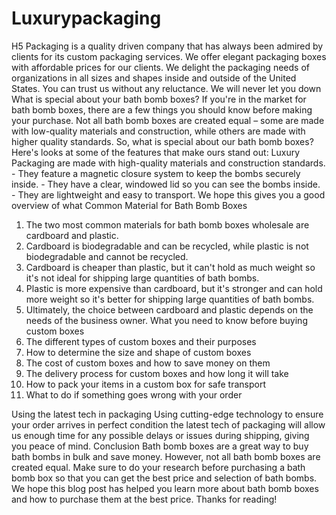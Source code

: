 # Luxurypackaging
H5 Packaging is a quality driven company that has always been admired by clients for its custom packaging services. We offer elegant packaging boxes with affordable prices for our clients. We delight the packaging needs of organizations in all sizes and shapes inside and outside of the United States. You can trust us without any reluctance. We will never let you down
What is special about your bath bomb boxes?
If you're in the market for bath bomb boxes, there are a few things you should know before making your purchase. Not all bath bomb boxes are created equal – some are made with low-quality materials and construction, while others are made with higher quality standards. So, what is special about our bath bomb boxes? Here's looks at some of the features that make ours stand out: 
Luxury Packaging  are made with high-quality materials and construction standards. - They feature a magnetic closure system to keep the bombs securely inside. - They have a clear, windowed lid so you can see the bombs inside. - They are lightweight and easy to transport. We hope this gives you a good overview of what
Common Material for Bath Bomb Boxes
1. The two most common materials for bath bomb boxes wholesale are cardboard and plastic.
2. Cardboard is biodegradable and can be recycled, while plastic is not biodegradable and cannot be recycled.
3. Cardboard is cheaper than plastic, but it can't hold as much weight so it's not ideal for shipping large quantities of bath bombs.
4. Plastic is more expensive than cardboard, but it's stronger and can hold more weight so it's better for shipping large quantities of bath bombs.
5. Ultimately, the choice between cardboard and plastic depends on the needs of the business owner.
What you need to know before buying custom boxes
1. The different types of custom boxes and their purposes
2. How to determine the size and shape of custom boxes
3. The cost of custom boxes and how to save money on them
4. The delivery process for custom boxes and how long it will take
5. How to pack your items in a custom box for safe transport
6. What to do if something goes wrong with your order

Using the latest tech in packaging
Using cutting-edge technology to ensure your order arrives in perfect condition the latest tech of packaging will allow us enough time for any possible delays or issues during shipping, giving you peace of mind.
Conclusion
Bath bomb boxes are a great way to buy bath bombs in bulk and save money. However, not all bath bomb boxes are created equal. Make sure to do your research before purchasing a bath bomb box so that you can get the best price and selection of bath bombs. We hope this blog post has helped you learn more about bath bomb boxes and how to purchase them at the best price. Thanks for reading!

